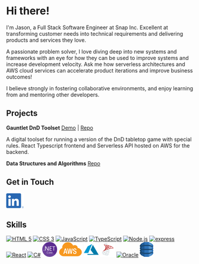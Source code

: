 <!--
**jasonwong26/jasonwong26** is a ✨ _special_ ✨ repository because its `README.md` (this file) appears on your GitHub profile.

Here are some ideas to get you started:

- 🔭 I’m currently working on ...
- 🌱 I’m currently learning ...
- 👯 I’m looking to collaborate on ...
- 🤔 I’m looking for help with ...
- 💬 Ask me about ...
- 📫 How to reach me: ...
- 😄 Pronouns: ...
- ⚡ Fun fact: ...
-->

# Hi there!
I'm Jason, a Full Stack Software Engineer at Snap Inc.
Excellent at transforming customer needs into technical requirements and delivering products and services they love.

A passionate problem solver, I love diving deep into new systems and frameworks with an eye for how they can be used to improve systems and increase development velocity.
Ask me how serverless architectures and AWS cloud services can accelerate product iterations and improve business outcomes!

I believe strongly in fostering collaborative environments, and enjoy learning from and mentoring other developers.

## Projects
**Gauntlet DnD Toolset** [Demo](https://gauntlet.developermouse.com/) | [Repo](https://github.com/jasonwong26/gauntlet-bp-tracker)

A digital toolset for running a version of the DnD tabletop game with special rules.  React Typescript frontend and Serverless API hosted on AWS for the backend.

**Data Structures and Algorithms** [Repo](https://github.com/jasonwong26/AlgorithmPractice)

## Get in Touch

<p align="left">
  <a href="https://www.linkedin.com/in/jasonwong-26/" target="blank">
    <img src="Assets/LI-In-Bug.png" title="LinkedIn" alt="LinkedIn" height="40" />
  </a>
 </p>

## Skills

<p align="left">
  <a href="#"><img src="https://icongr.am/devicon/html5-original.svg?size=128&color=currentColor" title="HTML 5" alt="HTML 5" height="40"/></a>
  <a href="#"><img src="https://icongr.am/devicon/css3-original.svg?size=128&color=currentColor" title="CSS 3" alt="CSS 3" height="40"/></a>
  <a href="#"><img src="https://icongr.am/devicon/javascript-original.svg?size=128&color=currentColor" title="JavaScript" alt="JavaScript" height="40"/></a>
  <a href="#"><img src="https://icongr.am/devicon/typescript-original.svg?size=128&color=currentColor" title="TypeScript" alt="TypeScript" height="40"/></a>
  <a href="#"><img src="https://icongr.am/devicon/nodejs-original.svg?size=128&color=currentColor" title="Node.js" alt="Node.js" height="40"/></a>
  <a href="#"><img src="https://icongr.am/devicon/express-original.svg?size=128&color=currentColor" title="express" alt="express" height="40"/></a>
  <a href="#"><img src="https://icongr.am/devicon/react-original-wordmark.svg?size=128&color=currentColor" title="React" alt="React" height="40"/></a>
  <a href="#"><img src="https://icongr.am/devicon/csharp-original.svg?size=128&color=currentColor" title="C#" alt="C#" height="40"/></a>
  <a href="#"><img src="Assets/.net-core.png" title=".NET Core" alt=".NET Core" height="40"/></a>
  <a href="#"><img src="Assets/aws.png" title="AWS" alt="AWS" height="40"/></a>
  <a href="#"><img src="Assets/azure.png" title="Azure" alt="Azure" height="40"/></a>
  <a href="#"><img src="Assets/ms-sql-icon.png" title="MS SQL" alt="MS SQL" height="40"/></a>
  <a href="#"><img src="https://icongr.am/devicon/oracle-original.svg?size=128&color=currentColor" title="Oracle" alt="Oracle" height="40"/></a>
  <a href="#"><img src="Assets/DynamoDb.svg" title="DynamoDB" alt="DynamoDB" height="40"/></a>
</p>
